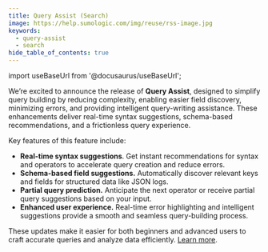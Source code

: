 ```yaml
---
title: Query Assist (Search)
image: https://help.sumologic.com/img/reuse/rss-image.jpg
keywords:
  - query-assist
  - search
hide_table_of_contents: true    
---
```


import useBaseUrl from '@docusaurus/useBaseUrl';


We’re excited to announce the release of **Query Assist**, designed to simplify query building by reducing complexity, enabling easier field discovery, minimizing errors, and providing intelligent query-writing assistance. These enhancements deliver real-time syntax suggestions, schema-based recommendations, and a frictionless query experience.

Key features of this feature include:

* **Real-time syntax suggestions**. Get instant recommendations for syntax and operators to accelerate query creation and reduce errors.
* **Schema-based field suggestions.** Automatically discover relevant keys and fields for structured data like JSON logs.
* **Partial query prediction.** Anticipate the next operator or receive partial query suggestions based on your input.
* **Enhanced user experience.** Real-time error highlighting and intelligent suggestions provide a smooth and seamless query-building process.

These updates make it easier for both beginners and advanced users to craft accurate queries and analyze data efficiently. [Learn more](/docs/search/query-assist/).
